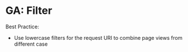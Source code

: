 # GA: Filter


Best Practice:
* Use lowercase filters for the request URI to combine page views from different case

